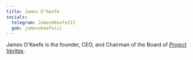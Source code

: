 ```yaml
---
title: James O'Keefe
socials:
  telegram: JamesOKeefeIII
  gab: jamesokeefeiii
---
```


James O'Keefe is the founder, CEO, and Chairman of the Board of [_Project
Veritas_](https://www.projectveritas.com/about/).

